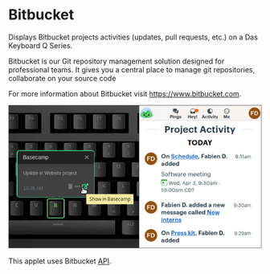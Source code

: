 # Bitbucket

Displays Bitbucket projects activities (updates, pull requests, etc.) on a Das Keyboard Q Series.

Bitbucket is our Git repository management solution designed for professional teams.
It gives you a central place to manage git repositories, collaborate on your source code

For more information about Bitbucket visit <https://www.bitbucket.com>.

![Bitbucket applet on a Das Keyboard Q](assets/image.png "Das Keyboard Bitbucket applet")

This applet uses Bitbucket [API](https://developer.atlassian.com/bitbucket/api/2/reference/).
